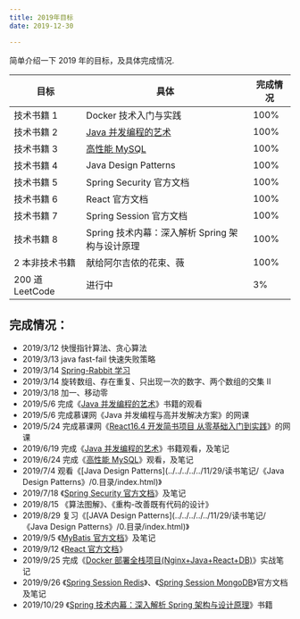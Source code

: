 ```yaml
---
title: 2019年目标
date: 2019-12-30

---
```


简单介绍一下 2019 年的目标，及具体完成情况.

| 目标            | 具体                                                                               | 完成情况 |
| --------------- | ---------------------------------------------------------------------------------- | -------- |
| 技术书籍 1      | Docker 技术入门与实践                                                              | 100%     |
| 技术书籍 2      | [Java 并发编程的艺术](/2019/12/01/读书笔记/《Java并发编程的艺术》/0.0_目录/index.html) | 100%     |
| 技术书籍 3      | [高性能 MySQL](../../../../11/30/读书笔记/《高性能MySQL》/0.目录/index.html)                 | 100%     |
| 技术书籍 4      | Java Design Patterns                                                               | 100%     |
| 技术书籍 5      | Spring Security 官方文档                                                           | 100%     |
| 技术书籍 6      | React 官方文档                                                                     | 100%     |
| 技术书籍 7      | Spring Session 官方文档                                                            | 100%     |
| 技术书籍 8      | Spring 技术内幕：深入解析 Spring 架构与设计原理                                    | 100%     |
| 2 本非技术书籍  | 献给阿尔吉侬的花束、薇                                                             | 100%     |
| 200 道 LeetCode | 进行中                                                                             | 3%       |

<!-- more -->

## 完成情况：

- 2019/3/12 快慢指针算法、贪心算法
- 2019/3/13 java fast-fail 快速失败策略
- 2019/3/14 [Spring-Rabbit 学习](https://docs.spring.io/spring-amqp/docs/2.0.4.RELEASE/reference/html/resources.html)
- 2019/3/14 旋转数组、存在重复、只出现一次的数字、两个数组的交集 II
- 2019/3/18 加一、移动零
- 2019/5/6 完成《[Java 并发编程的艺术](../../../../../12/01/读书笔记/《Java并发编程的艺术》/0.目录/index.html)》书籍的观看
- 2019/5/6 完成慕课网《Java 并发编程与高并发解决方案》的网课
- 2019/5/24 完成慕课网《[React16.4 开发简书项目 从零基础入门到实践](../../../../../05/26/读书笔记/《React》简书慕课/0.目录/index.html)》的网课
- 2019/6/19 完成《[Java 并发编程的艺术](../../../../../12/01/读书笔记/《Java并发编程的艺术》/0.目录/index.html)》书籍观看，及笔记
- 2019/6/24 完成《[高性能 MySQL](../../../../../11/30/读书笔记/《高性能MySQL》/0.目录/index.html)》观看，及笔记
- 2019/7/4 观看《[Java Design Patterns](../../../../../11/29/读书笔记/《Java Design Patterns》/0.目录/index.html)》
- 2019/7/18 《[Spring Security 官方文档](../../../../../07/19/读书笔记/《SpringSecurity》/0.目录/index.html)》及笔记
- 2019/8/15 《算法图解》、《重构-改善既有代码的设计》
- 2019/8/29 复习《[JAVA Design Patterns](../../../../../11/29/读书笔记/《Java Design Patterns》/0.目录/index.html)》
- 2019/9/5 《[MyBatis 官方文档](../../../../../09/05/读书笔记/《Mybatis》/0_目录/index.html)》及笔记
- 2019/9/12 《[React 官方文档](../../../../../09/12/读书笔记/《React》官方文档/0_目录/index.html)》
- 2019/9/25 完成《[Docker 部署全栈项目(Nginx+Java+React+DB)](../../../../../09/23/读书笔记/《Docker全栈项目部署》/0.全栈部署流程/index.html)》实战笔记
- 2019/9/26 《[Spring Session Redis](../../../../../09/26/读书笔记/《SpringSession》/0_目录/index.html)》、《[Spring Session MongoDB](../../../../../09/26/读书笔记/《SpringSession》/0_目录/index.html)》官方文档及笔记
- 2019/10/29 《[Spring 技术内幕：深入解析 Spring 架构与设计原理]()》书籍
